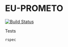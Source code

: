 # EU-PROMETO

[![Build Status](https://travis-ci.org/marcelobohn/eu-prometo.svg?branch=master)](https://travis-ci.org/marcelobohn/eu-prometo)

Tests

```
rspec
```
